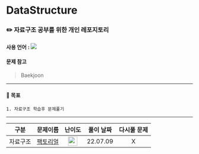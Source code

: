 # DataStructure
### :pencil2:  자료구조 공부를 위한 개인 레포지토리
#### 사용 언어 : <img src="https://img.shields.io/badge/C-A8B9CC?style=flat&logo=Java&logoColor=white"/>
#### 문제 참고 
 > Baekjoon
***
#### :page_with_curl: 목표 
    1. 자료구조 학습후 문제풀기

***

| 구분 | 문제이름 | 난이도 | 풀이 날짜 | 다시풀 문제|
|---|:---:|:---:|:---:|:---:|
| 자료구조 | [팩토리얼](https://www.acmicpc.net/problem/10872) | <img height="25px" width="25px" src="https://static.solved.ac/tier_small/1.svg"/> | 22.07.09 | X |
